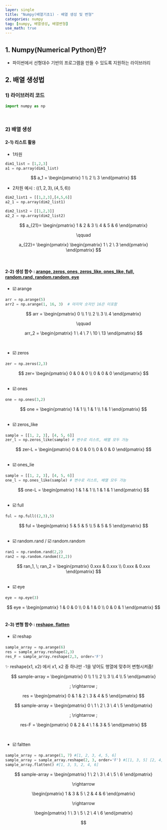 ```yaml
---
layer: single
title: "Numpy(배열기초1) - 배열 생성 및 변형"
categories: numpy
tag: [numpy, 배열생성, 배열변형]
use_math: true
---
```


## 1. Numpy(Numerical Python)란?
- 파이썬에서 선형대수 기반의 프로그램을 만들 수 있도록 지원하는 라이브러리

## 2. 배열 생성법
### 1) 라이브러리 코드
```python
import numpy as np
```

<br/>

### 2) 배열 생성
#### 2-1) 리스트 활용
- 1차원


```python
dim1_list = [1,2,3]
a1 = np.array(dim1_list)
```

<center>
 $$
 a_1 = 
 \begin{pmatrix}
 1 \\ 2 \\ 3
 \end{pmatrix}
 $$
</center>

- 2차원 예시 : $((1, 2, 3), (4,5,6))$

```python
dim2_list1 = [[1,2,3],[4,5,6]]
a2_1 = np.array(dim2_list1)

dim2_list2 = [[1,2,3]]
a2_2 = np.array(dim2_list2)
```

<center>
 $$
 a_{21}=
 \begin{pmatrix}
 1 & 2 & 3  \\
 4 & 5 & 6
 \end{pmatrix}

 \qquad

 a_{22}=
 \begin{pmatrix}
 \begin{pmatrix}
 1 \\ 2 \\ 3
 \end{pmatrix}
 \end{pmatrix}
 $$
</center>

<br/>

#### 2-2) 생성 함수 : <u>arange, zeros, ones, zeros_like, ones_like, full, random.rand, random.random, eye</u>
- ☑️ arange

```python
arr = np.arange(5)
arr2 = np.arange(1, 16, 3)  # 마지막 숫자인 16은 미포함
```

<center>
 $$
 arr = 
 \begin{pmatrix}
 0 \\ 1 \\ 2 \\ 3 \\ 4
 \end{pmatrix}

 \qquad

 arr_2 = 
 \begin{pmatrix}
 1 \\ 4 \\ 7 \\ 10 \\ 13
 \end{pmatrix}
 $$
</center>

<br/>

- ☑️ zeros

```python
zer = np.zeros(2,3)
```

<center>
 $$
 zer=
 \begin{pmatrix}
 0 & 0 & 0 \\
 0 & 0 & 0
 \end{pmatrix}
 $$
</center>

<br/>

- ☑️ ones

```python
one = np.ones(3,2)
```

<center>
 $$
 one = 
 \begin{pmatrix}
 1 & 1 \\
 1 & 1 \\
 1 & 1
 \end{pmatrix}
 $$
</center>

<br/>

- ☑️ zeros_like

```python
sample = [[1, 2, 3], [4, 5, 6]]
zer_l = np.zeros_like(sample) # 변수로 리스트, 배열 모두 가능
```

<center>
 $$
 zer-L =
 \begin{pmatrix}
 0 & 0 & 0 \\
 0 & 0 & 0
 \end{pmatrix}
 $$
</center>

<br/>

- ☑️ ones_lie

```python
sample = [[1, 2, 3], [4, 5, 6]]
one_l = np.ones_like(sample) # 변수로 리스트, 배열 모두 가능
```

<center>
 $$
 one-L = 
 \begin{pmatrix}
 1 & 1 & 1 \\
 1 & 1 & 1
 \end{pmatrix}
 $$
</center>

<br/>

- ☑️ full

```python
ful = np.full((2,3),5)
```

<center>
 $$
 ful = 
 \begin{pmatrix}
 5 & 5 & 5 \\
 5 & 5 & 5
 \end{pmatrix}
 $$
</center>

<br/>

- ☑️ random.rand / ☑️ random.random

```python
ran1 = np.random.rand(2,2)
ran2 = np.random.random((2,2))
```

<center>
 $$
 ran_1, \; ran_2 =
 \begin{pmatrix}
 0.xxx & 0.xxx \\
 0.xxx & 0.xxx
 \end{pmatrix}
 $$
</center>

<br/>

- ☑️ eye

```python
eye = np.eye(3)
```

<center>
 $$
 eye = 
 \begin{pmatrix}
 1 & 0 & 0 \\
 0 & 1 & 0 \\
 0 & 0 & 1
 \end{pmatrix}
 $$
</center>

<br/>

#### 2-3) 변형 함수 : <u>reshape, flatten</u>

- ☑️ reshap

```python
sample_array = np.arange(6)
res = sample_array.reshape(2,3)
res_F = sample_array.reshape(2,3, order='F')
```
✨ reshape(x1, x2) 에서 x1, x2 중 하나만 -1을 넣어도 행열에 맞추어 변형시켜줌!

<center>
 $$
 sample-array = 
 \begin{pmatrix}
 0 \\ 1 \\ 2 \\ 3 \\ 4 \\ 5
 \end{pmatrix}

 \;
 \rightarrow
 \;

 res = 
 \begin{pmatrix}
 0 & 1 & 2 \\
 3 & 4 & 5
 \end{pmatrix}
$$

$$
 sample-array = 
 \begin{pmatrix}
 0 \\ 1 \\ 2 \\ 3 \\ 4 \\ 5
 \end{pmatrix}

 \;
 \rightarrow
 \;

 res-F =
 \begin{pmatrix}
 0 & 2 & 4 \\
 1 & 3 & 5
 \end{pmatrix}
 $$
</center>

<br/>

- ☑️ faltten

```python
sample_array = np.arange(1, 7) #[1, 2, 3, 4, 5, 6]
sample_array = sample_array.reshape(2, 3, order='F') #[[1, 3, 5] [2, 4, 6]] 
sample_array.flatten() #[1, 3, 5, 2, 4, 6]
```

<center>

 $$
 sample-array = 
 \begin{pmatrix}
 1 \\ 2 \\ 3 \\ 4 \\ 5 \\ 6
 \end{pmatrix}

 \rightarrow

 \begin{pmatrix}
 1 & 3 & 5 \\
 2 & 4 & 6
 \end{pmatrix}

 \rightarrow

\begin{pmatrix}
 1 \\ 3 \\ 5 \\ 2 \\ 4 \\ 6
\end{pmatrix}

 $$

</center>